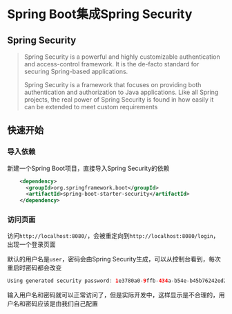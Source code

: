 # Spring Boot集成Spring Security

## Spring Security

> Spring Security is a powerful and highly customizable authentication and access-control framework. It is the de-facto standard for securing Spring-based applications.
>
> 
>
> Spring Security is a framework that focuses on providing both authentication and authorization to Java applications. Like all Spring projects, the real power of Spring Security is found in how easily it can be extended to meet custom requirements

## 快速开始

### 导入依赖

新建一个Spring Boot项目，直接导入Spring Security的依赖

```xml
    <dependency>
      <groupId>org.springframework.boot</groupId>
      <artifactId>spring-boot-starter-security</artifactId>
    </dependency>
```

### 访问页面

访问`http://localhost:8080/`，会被重定向到`http://localhost:8080/login`，出现一个登录页面

默认的用户名是`user`，密码会由Spring Security生成，可以从控制台看到，每次重启时密码都会改变

```java
Using generated security password: 1e3780a0-9ffb-434a-b54e-b45b76242ed2
```

输入用户名和密码就可以正常访问了，但是实际开发中，这样显示是不合理的，用户名和密码应该是由我们自己配置

## 